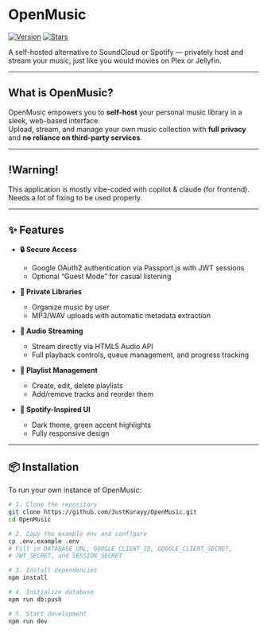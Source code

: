 # OpenMusic

<!-- [![License](https://img.shields.io/badge/license-MIT-green.svg)](LICENSE) -->
[![Version](https://img.shields.io/github/package-json/v/JustKurayy/OpenMusic?color=blue)](package.json)
[![Stars](https://img.shields.io/github/stars/JustKurayy/OpenMusic?style=social)](https://github.com/JustKurayy/OpenMusic/stargazers)

A self-hosted alternative to SoundCloud or Spotify — privately host and stream your music, just like you would movies on Plex or Jellyfin.

---

## What is OpenMusic?

OpenMusic empowers you to **self-host** your personal music library in a sleek, web-based interface.  
Upload, stream, and manage your own music collection with **full privacy** and **no reliance on third-party services**.

---

## !Warning!

This application is mostly vibe-coded with copilot & claude (for frontend). Needs a lot of fixing to be used properly.

---

## ✨ Features

- **🔒 Secure Access**  
  - Google OAuth2 authentication via Passport.js with JWT sessions  
  - Optional “Guest Mode” for casual listening

- **📂 Private Libraries**  
  - Organize music by user  
  - MP3/WAV uploads with automatic metadata extraction

- **🎵 Audio Streaming**  
  - Stream directly via HTML5 Audio API  
  - Full playback controls, queue management, and progress tracking

- **📜 Playlist Management**  
  - Create, edit, delete playlists  
  - Add/remove tracks and reorder them

- **🎨 Spotify-Inspired UI**  
  - Dark theme, green accent highlights  
  - Fully responsive design

---

## 📦 Installation

To run your own instance of OpenMusic:

```bash
# 1. Clone the repository
git clone https://github.com/JustKurayy/OpenMusic.git
cd OpenMusic

# 2. Copy the example env and configure
cp .env.example .env
# Fill in DATABASE_URL, GOOGLE_CLIENT_ID, GOOGLE_CLIENT_SECRET,
# JWT_SECRET, and SESSION_SECRET

# 3. Install dependencies
npm install

# 4. Initialize database
npm run db:push

# 5. Start development
npm run dev
```
